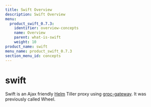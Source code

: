 ```yaml
---
title: Swift Overview
description: Swift Overview
menu:
  product_swift_0.7.3:
    identifier: overview-concepts
    name: Overview
    parent: what-is-swift
    weight: 10
product_name: swift
menu_name: product_swift_0.7.3
section_menu_id: concepts
---
```


# swift
Swift is an Ajax friendly [Helm](https://github.com/kubernetes/helm) Tiller proxy using [grpc-gateway](https://github.com/grpc-ecosystem/grpc-gateway). It was previously called Wheel.